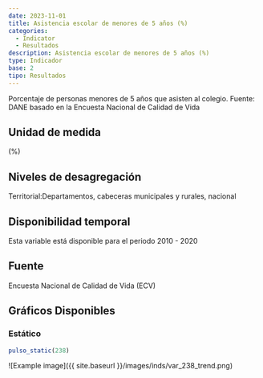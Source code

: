 ```yaml
---
date: 2023-11-01
title: Asistencia escolar de menores de 5 años (%)
categories:
  - Indicator
  - Resultados
description: Asistencia escolar de menores de 5 años (%)
type: Indicador
base: 2
tipo: Resultados
--- 
```


Porcentaje de personas menores de 5 años que asisten al colegio.
Fuente: DANE basado en la Encuesta Nacional de Calidad de Vida

## Unidad de medida
(%)

## Niveles de desagregación
Territorial:Departamentos, cabeceras municipales y rurales, nacional

## Disponibilidad temporal
Esta variable está disponible para el periodo 2010 - 2020

## Fuente
Encuesta Nacional de Calidad de Vida (ECV)

## Gráficos Disponibles

### Estático

``` R
pulso_static(238)
```

![Example image]({{ site.baseurl }}/images/inds/var_238_trend.png)